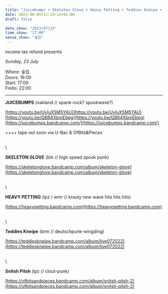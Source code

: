 ```yaml
---
title: "Juicebumps + Skeleton Glove + Heavy Petting + Teddies Kneipe + Snitsh Pitsh"
date: 2023-06-05T11:19:14+01:00
draft: false

date_show: "2023|07|23"
time_show: "17:00"
venue_show: "술집"
---
```



income tax refund presents

<!-- ![Juicebumps + Skeleton Glove + Heavy Petting + Teddies Kneipe + Snitsh Pitsh](../../posters/2023-07-23.jpg) -->

*Sunday, 23 July*

Where: 술집
\
Doors: 16:00
\
Start: 17:00
\
Finito: 22:00

----

**JUICEBUMPS** (oakland // spank-rock? spookwave?)

[https://youtu.be/UyIuX5M5YAU](https://youtu.be/UyIuX5M5YAU)
\
[https://youtu.be/QB64XbmEbpg](https://youtu.be/QB64XbmEbpg)
\
[https://juicebumps.bandcamp.com/](https://juicebumps.bandcamp.com/)

++++ tape out soon via U-Bac & OfBits&Pieces

\
\

**SKELETON GLOVE** (bln // high speed spook punk)

[https://skeletonglove.bandcamp.com/album/skeleton-glove](https://skeletonglove.bandcamp.com/album/skeleton-glove)

\
\

**HEAVY PETTING** (lpz / wmr // krauty new wave hits hits hits)

[https://heavypetting.bandcamp.com](https://heavypetting.bandcamp.com)

\
\

**Teddies Kneipe** (brm // deutschpunk-wingding)

[https://teddieskneipe.bandcamp.com/album/live072022](https://teddieskneipe.bandcamp.com/album/live072022)

\
\

**Snitsh Pitsh** (lpz // clout-punk)

[https://ofbitsandpieces.bandcamp.com/album/snitsh-pitsh-2](https://ofbitsandpieces.bandcamp.com/album/snitsh-pitsh-2)